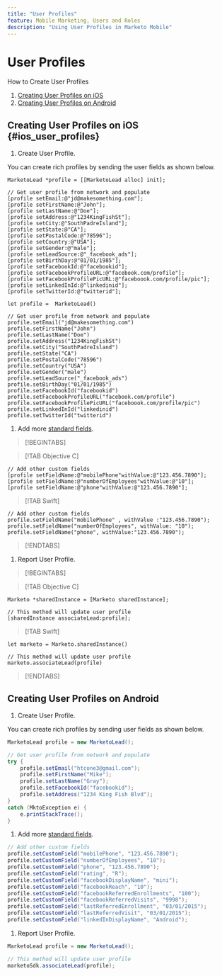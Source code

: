 ```yaml
---
title: "User Profiles"
feature: Mobile Marketing, Users and Roles
description: "Using User Profiles in Marketo Mobile"
---
```


# User Profiles

How to Create User Profiles

1. [Creating User Profiles on iOS](#ios_user_profiles)
1. [Creating User Profiles on Android](#android_user_profiles)

## Creating User Profiles on iOS {#ios_user_profiles}

1. Create User Profile.

You can create rich profiles by sending the user fields as shown below.

```
MarketoLead *profile = [[MarketoLead alloc] init];

// Get user profile from network and populate
[profile setEmail:@"jd@makesomething.com"];
[profile setFirstName:@"John"];
[profile setLastName:@"Doe"];
[profile setAddress:@"1234KingFishSt"];
[profile setCity:@"SouthPadreIsland"];
[profile setState:@"CA"];
[profile setPostalCode:@"78596"];
[profile setCountry:@"USA"];
[profile setGender:@"male"];
[profile setLeadSource:@"_facebook_ads"];
[profile setBirthDay:@"01/01/1985"];
[profile setFacebookId:@"facebookid"];
[profile setFacebookProfileURL:@"facebook.com/profile"];
[profile setFacebookProfilePicURL:@"faceboook.com/profile/pic"];
[profile setLinkedInId:@"linkedinid"];
[profile setTwitterId:@"twitterid"];
```

```
let profile =  MarketoLead()

// Get user profile from network and populate
profile.setEmail("jd@makesomething.com")
profile.setFirstName("John")
profile.setLastName("Doe")
profile.setAddress("1234KingFishSt")
profile.setCity("SouthPadreIsland")
profile.setState("CA")
profile.setPostalCode("78596")
profile.setCountry("USA")
profile.setGender("male")
profile.setLeadSource("_facebook_ads")
profile.setBirthDay("01/01/1985")
profile.setFacebookId("facebookid")
profile.setFacebookProfileURL("facebook.com/profile")
profile.setFacebookProfilePicURL("faceboook.com/profile/pic")
profile.setLinkedInId("linkedinid")
profile.setTwitterId("twitterid")
```

1. Add more [standard fields](list-of-standard-fields.md).

>[!BEGINTABS]

>[!TAB Objective C]

```
// Add other custom fields
[profile setFieldName:@"mobilePhone"withValue:@"123.456.7890"];
[profile setFieldName:@"numberOfEmployees"withValue:@"10"];
[profile setFieldName:@"phone"withValue:@"123.456.7890"];
```

>[!TAB Swift]

```
// Add other custom fields
profile.setFieldName("mobilePhone" , withValue :"123.456.7890");
profile.setFieldName("numberOfEmployees", withValue: "10");
profile.setFieldName("phone", withValue:"123.456.7890");
```

>[!ENDTABS]

1. Report User Profile.

>[!BEGINTABS]

>[!TAB Objective C]

```
Marketo *sharedInstance = [Marketo sharedInstance];

// This method will update user profile
[sharedInstance associateLead:profile];
```

>[!TAB Swift]

```
let marketo = Marketo.sharedInstance()

// This method will update user profile
marketo.associateLead(profile)
```

>[!ENDTABS]

## Creating User Profiles on Android

1. Create User Profile.

You can create rich profiles by sending user fields as shown below.

```java
MarketoLead profile = new MarketoLead();

// Get user profile from network and populate
try {
    profile.setEmail("htcone3@gmail.com");
    profile.setFirstName("Mike");
    profile.setLastName("Gray");
    profile.setFacebookId("facebookid");
    profile.setAddress("1234 King Fish Blvd");
}
catch (MktoException e) {
    e.printStackTrace();
}
```

1. Add more [standard fields](list-of-standard-fields.md).

```java
// Add other custom fields
profile.setCustomField("mobilePhone", "123.456.7890");
profile.setCustomField("numberOfEmployees", "10");
profile.setCustomField("phone", "123.456.7890");
profile.setCustomField("rating", "R");
profile.setCustomField("facebookDisplayName", "mini");
profile.setCustomField("facebookReach", "10");
profile.setCustomField("facebookReferredEnrollments", "100");
profile.setCustomField("facebookReferredVisits", "9998");
profile.setCustomField("lastReferredEnrollment", "03/01/2015");
profile.setCustomField("lastReferredVisit", "03/01/2015");
profile.setCustomField("linkedInDisplayName", "Android");
```

1. Report User Profile.

```java
MarketoLead profile = new MarketoLead();

// This method will update user profile
marketoSdk.associateLead(profile);
```
